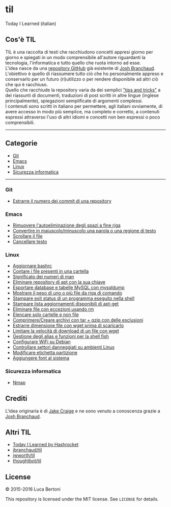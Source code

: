 # til
Today I Learned (italian)

## Cos'è TIL

TIL è una raccolta di testi che racchiudono concetti appresi giorno per giorno e spiegati in un modo comprensibile all'autore riguardanti la tecnologia, l'informatica e tutto quello che ruota intorno ad esse.  
L'idea nasce da una [repository GitHub](https://github.com/jbranchaud/til, "Til di Josh Branchaud") già esistente di [Josh Branchaud](https://github.com/jbranchaud "Josh Branchaud").  
L'obiettivo è quello di riassumere tutto ciò che ho personalmente appreso e conservarlo per un futuro (ri)utilizzo o per rendere disponibile ad altri ciò che qui è racchiuso.  
Quello che racchiude la repository varia da dei semplici ["tips and tricks"](https://it.wikipedia.org/wiki/Tips_and_tricks "Tips and Tricks Wikipedia") a dei riassunti di documenti, traduzioni di post scritti in altre lingue (inglese principalmente), spiegazioni semplificate di argomenti complessi.  
I contenuti sono scritti in italiano per permettere, agli italiani ovviamente, di avere accesso in modo più semplice, ma completo e corretto, a contenuti espressi attraverso l'uso di altri idiomi e concetti non ben espressi o poco comprensibili.

---

## Categorie
* [Git](#git)
* [Emacs](#emacs)
* [Linux](#linux)
* [Sicurezza informatica](#sicurezza-informatica)

---

### Git
- [Estrarre il numero dei commit di una repository](Categorie/Git/Estrarre-Numero-Commmit-Repository.md)

### Emacs
- [Rimuovere l'autoeliminazione degli spazi a fine riga](Categorie/Emacs/Rimuovere-autoeliminazione-spazi-fine-riga.md)
- [Convertire in maiuscolo/minuscolo una parola o una regione di testo](Categorie/Emacs/Uppercase-lowercase.md)
- [Scrollare il file](Categorie/Emacs/Scrolling.md) 
- [Cancellare testo](Categorie/Emacs/Erasing-text.md)

### Linux
- [Aggiornare bashrc](Categorie/Linux/bashrc-update.md)
- [Contare i file presenti in una cartella](Categorie/Linux/Contare-File-Dentro-Cartella.md)
- [Significato dei numeri di man](Categorie/Linux/Significato-numeri-in-man.md)
- [Eliminare repository di apt con la sua chiave](Categorie/Linux/Eliminare-Repository-Source-Apt.md)
- [Esportare database e tabelle MySQL con mysqldump](Categorie/Linux/Esportare-database-MySQL-CSV.md)
- [Mostrare il peso di uno o più file da riga di comando](Categorie/Linux/Mostrare-peso-file-command-line.md)
- [Stampare exit status di un programma eseguito nella shell](Categorie/Linux/Exit-status-Shell.md)
- [Stampare lista aggiornamenti disponibili di apt-get](Categorie/Linux/apt-get-list-upgrades.md)
- [Eliminare file con eccezioni usando rm](Categorie/Linux/Rm-Eliminare-file-tranne-determinati.md)
- [Elencare solo cartelle e non file](Categorie/Linux/Elencare-solo-cartelle-ls.md)
- [Comprimere/Creare archivi con tar + gzip con delle esclusioni](Categorie/Linux/Comprimere-file-con-tar-con-esclusioni.md)
- [Estrarre dimensione file con wget prima di scaricarlo](Categorie/Linux/Wget-get-file-size.md)
- [Limitare la velocità di download di un file con wget](Categorie/Linux/Wget-limit-download-speed.md)
- [Gestione degli alias e funzioni per la shell fish](Categorie/Linux/Fish-shell-functions.md)
- [Configurare WiFi su Debian](Categorie/Linux/Configurare-wifi-Debian.md)
- [Controllare settori danneggiati su ambienti Linux](Categorie/Linux/Controllare-settori-danneggiati-hdd.md)
- [Modificare etichetta partizione](Categorie/Linux/Modificare-etichetta-partizione.md)
- [Aggiungere font al sistema](Categorie/Linux/Aggiungere-font.md)

### Sicurezza informatica
- [Nmap](Categorie/Sicurezza-Informatica/Nmap.md)

## Crediti

L'idea originaria è di [Jake Craige](https://github.com/thoughtbot/til) e ne sono venuto a conoscenza grazie a [Josh Branchaud](https://github.com/jbranchaud "Josh Branchaud").

## Altri TIL

* [Today I Learned by Hashrocket](https://til.hashrocket.com)
* [jbranchaud/til](https://github.com/jbranchaud/til "Josh Branchaud")
* [jwworth/til](https://github.com/jwworth/til)
* [thoughtbot/til](https://github.com/thoughtbot/til)

## License

&copy; 2015-2016 Luca Bertoni

This repository is licensed under the MIT license. See `LICENSE` for
details.
